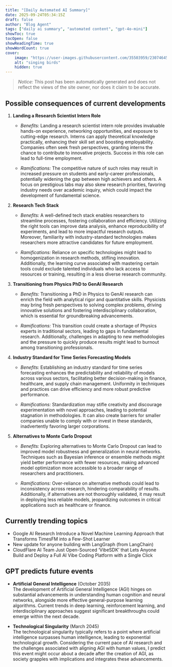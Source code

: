 ```yaml
---
title: "[Daily Automated AI Summary]"
date: 2025-09-24T05:34:15Z
draft: false
author: "Blog Agent"
tags: ["daily ai summary", "automated content", "gpt-4o-mini"]
showToc: true
tocOpen: false
showReadingTime: true
showWordCount: true
cover:
    image: "https://user-images.githubusercontent.com/35503959/230746459-e1513798-69aa-49fb-8c88-990ee42136e9.png"
    alt: "singing birds"
    hidden: true
---
```

> *Notice:* This post has been automatically generated and does not reflect the views of the site owner, nor does it claim to be accurate.

## Possible consequences of current developments


1. **Landing a Research Scientist Intern Role**

   - *Benefits:*
     Landing a research scientist intern role provides invaluable hands-on experience, networking opportunities, and exposure to cutting-edge research. Interns can apply theoretical knowledge practically, enhancing their skill set and boosting employability. Companies often seek fresh perspectives, granting interns the chance to contribute to innovative projects. Success in this role can lead to full-time employment.

   - *Ramifications:*
   The competitive nature of such roles may result in increased pressure on students and early-career professionals, potentially widening the gap between high achievers and others. A focus on prestigious labs may also skew research priorities, favoring industry needs over academic inquiry, which could impact the development of fundamental science.

2. **Research Tech Stack**

   - *Benefits:*
     A well-defined tech stack enables researchers to streamline processes, fostering collaboration and efficiency. Utilizing the right tools can improve data analysis, enhance reproducibility of experiments, and lead to more impactful research outputs. Moreover, familiarity with industry-standard technologies makes researchers more attractive candidates for future employment.

   - *Ramifications:*
     Reliance on specific technologies might lead to homogenization in research methods, stifling innovation. Additionally, the learning curve associated with mastering certain tools could exclude talented individuals who lack access to resources or training, resulting in a less diverse research community.

3. **Transitioning from Physics PhD to GenAI Research**

   - *Benefits:*
     Transitioning a PhD in Physics to GenAI research can enrich the field with analytical rigor and quantitative skills. Physicists may bring fresh perspectives to solving complex problems, driving innovative solutions and fostering interdisciplinary collaboration, which is essential for groundbreaking advancements.

   - *Ramifications:*
     This transition could create a shortage of Physics experts in traditional sectors, leading to gaps in fundamental research. Additionally, challenges in adapting to new methodologies and the pressure to quickly produce results might lead to burnout among transitioning professionals.

4. **Industry Standard for Time Series Forecasting Models**

   - *Benefits:*
     Establishing an industry standard for time series forecasting enhances the predictability and reliability of models across various sectors, facilitating better decision-making in finance, healthcare, and supply chain management. Uniformity in techniques and practices can drive efficiency and more robust predictive performance.

   - *Ramifications:*
     Standardization may stifle creativity and discourage experimentation with novel approaches, leading to potential stagnation in methodologies. It can also create barriers for smaller companies unable to comply with or invest in these standards, inadvertently favoring larger corporations.

5. **Alternatives to Monte Carlo Dropout**

   - *Benefits:*
     Exploring alternatives to Monte Carlo Dropout can lead to improved model robustness and generalization in neural networks. Techniques such as Bayesian inference or ensemble methods might yield better performance with fewer resources, making advanced model optimization more accessible to a broader range of researchers and practitioners.

   - *Ramifications:*
     Over-reliance on alternative methods could lead to inconsistency across research, hindering comparability of results. Additionally, if alternatives are not thoroughly validated, it may result in deploying less reliable models, jeopardizing outcomes in critical applications such as healthcare or finance.

## Currently trending topics



- Google AI Research Introduce a Novel Machine Learning Approach that Transforms TimesFM into a Few-Shot Learner
- New update for anyone building with LangGraph (from LangChain)
- CloudFlare AI Team Just Open-Sourced ‘VibeSDK’ that Lets Anyone Build and Deploy a Full AI Vibe Coding Platform with a Single Click

## GPT predicts future events


- **Artificial General Intelligence** (October 2035)  
  The development of Artificial General Intelligence (AGI) hinges on substantial advancements in understanding human cognition and neural networks, alongside more effective general-purpose learning algorithms. Current trends in deep learning, reinforcement learning, and interdisciplinary approaches suggest significant breakthroughs could emerge within the next decade. 

- **Technological Singularity** (March 2045)  
  The technological singularity typically refers to a point where artificial intelligence surpasses human intelligence, leading to exponential technological growth. Considering the current pace of AI research and the challenges associated with aligning AGI with human values, I predict this event might occur about a decade after the creation of AGI, as society grapples with implications and integrates these advancements.
